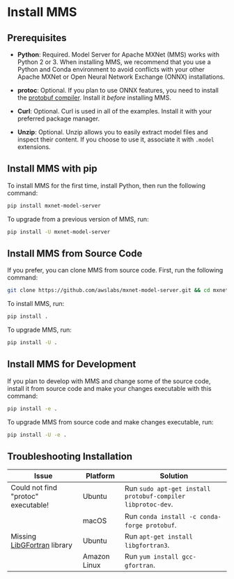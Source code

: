 
# Install MMS

## Prerequisites

* **Python**: Required. Model Server for Apache MXNet (MMS) works with Python 2 or 3.  When installing MMS, we recommend that you use a Python and Conda environment to avoid conflicts with your other Apache MXNet or Open Neural Network Exchange (ONNX) installations.

* **protoc**: Optional. If you plan to use ONNX features, you need to install the [protobuf compiler](https://github.com/onnx/onnx#installation). Install it *before* installing MMS.

* **Curl**: Optional. Curl is used in all of the examples. Install it with your preferred package manager.

* **Unzip**: Optional. Unzip allows you to easily extract model files and inspect their content. If you choose to use it, associate it with `.model` extensions.

## Install MMS with pip

To install MMS for the first time, install Python, then run the following command:

```bash
pip install mxnet-model-server
```

To upgrade from a previous version of MMS, run:

```bash
pip install -U mxnet-model-server
```

## Install MMS from Source Code



If you prefer, you can clone MMS from source code. First, run the following command:



```bash
git clone https://github.com/awslabs/mxnet-model-server.git && cd mxnet-model-server
```

To install MMS, run:


```bash
pip install .
```

To upgrade MMS, run:


```bash
pip install -U .
```




## Install MMS for Development

If you plan to develop with MMS and change some of the source code, install it from source code and make your changes executable with this command:



```bash
pip install -e .
```

To upgrade MMS from source code and make changes executable, run:


```bash
pip install -U -e .
```

## Troubleshooting Installation



| Issue | Platform | Solution |
|---|---|---|
|Could not find "protoc" executable! | Ubuntu |Run `sudo apt-get install protobuf-compiler libprotoc-dev`. |
|| macOS | Run `conda install -c conda-forge protobuf`.
|Missing [LibGFortran](https://gcc.gnu.org/onlinedocs/gfc-internals/LibGFortran.html) library| Ubuntu | Run `apt-get install libgfortran3`. |
|| Amazon Linux |Run `yum install gcc-gfortran`. |
